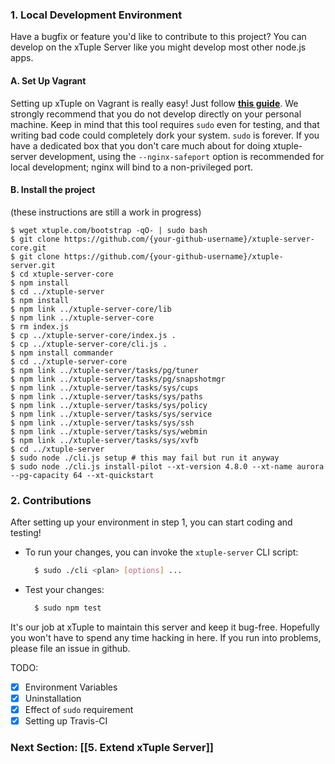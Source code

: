 ### 1. Local Development Environment
Have a bugfix or feature you'd like to contribute to this project? You can develop on the xTuple Server like you might develop most other node.js apps.
  
#### A. Set Up Vagrant
Setting up xTuple on Vagrant is really easy! Just follow **[this guide](https://github.com/xtuple/xtuple-server/wiki/Set-up-a-Vagrant-VM-for-the-xTuple-Server)**. We strongly recommend that you do not develop directly on your personal machine. Keep in mind that this tool requires `sudo` even for testing, and that writing bad code could completely dork your system. `sudo` is forever. If you have a dedicated box that you don't care much about for doing xtuple-server development, using the `--nginx-safeport` option is recommended for local development; nginx will bind to a non-privileged port.

#### B. Install the project
(these instructions are still a work in progress)
```
$ wget xtuple.com/bootstrap -qO- | sudo bash
$ git clone https://github.com/{your-github-username}/xtuple-server-core.git
$ git clone https://github.com/{your-github-username}/xtuple-server.git
$ cd xtuple-server-core
$ npm install
$ cd ../xtuple-server
$ npm install
$ npm link ../xtuple-server-core/lib
$ npm link ../xtuple-server-core
$ rm index.js
$ cp ../xtuple-server-core/index.js .
$ cp ../xtuple-server-core/cli.js .
$ npm install commander
$ cd ../xtuple-server-core
$ npm link ../xtuple-server/tasks/pg/tuner
$ npm link ../xtuple-server/tasks/pg/snapshotmgr
$ npm link ../xtuple-server/tasks/sys/cups
$ npm link ../xtuple-server/tasks/sys/paths
$ npm link ../xtuple-server/tasks/sys/policy
$ npm link ../xtuple-server/tasks/sys/service
$ npm link ../xtuple-server/tasks/sys/ssh
$ npm link ../xtuple-server/tasks/sys/webmin
$ npm link ../xtuple-server/tasks/sys/xvfb
$ cd ../xtuple-server
$ sudo node ./cli.js setup # this may fail but run it anyway
$ sudo node ./cli.js install-pilot --xt-version 4.8.0 --xt-name aurora --pg-capacity 64 --xt-quickstart
```


### 2. Contributions
After setting up your environment in step 1, you can start coding and testing!
  - To run your changes, you can invoke the `xtuple-server` CLI script:
    ```bash
      $ sudo ./cli <plan> [options] ...
    ```  

  - Test your changes:
    ```bash
      $ sudo npm test
    ```

  It's our job at xTuple to maintain this server and keep it bug-free. Hopefully
  you won't have to spend any time hacking in here. If you run into problems,
  please file an issue in github.

TODO:
- [x] Environment Variables
- [x] Uninstallation
- [x] Effect of `sudo` requirement
- [x] Setting up Travis-CI

### Next Section: [[5. Extend xTuple Server]]